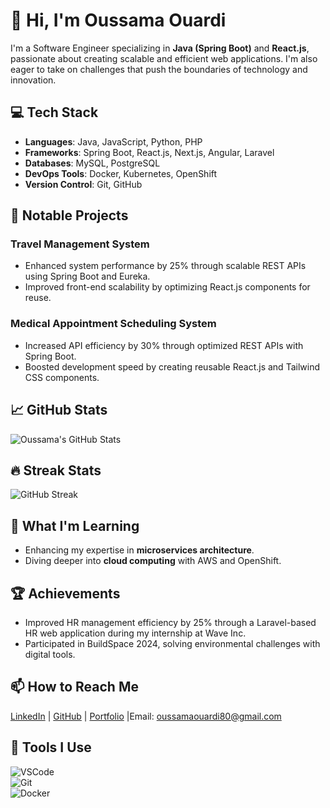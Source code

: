 # 👋 Hi, I'm Oussama Ouardi  

I'm a Software Engineer specializing in **Java (Spring Boot)** and **React.js**, passionate about creating scalable and efficient web applications. I'm also eager to take on challenges that push the boundaries of technology and innovation.  

## 💻 Tech Stack  
- **Languages**: Java, JavaScript, Python, PHP  
- **Frameworks**: Spring Boot, React.js, Next.js, Angular, Laravel  
- **Databases**: MySQL, PostgreSQL  
- **DevOps Tools**: Docker, Kubernetes, OpenShift  
- **Version Control**: Git, GitHub  

## 🌟 Notable Projects  
### **Travel Management System**  
- Enhanced system performance by 25% through scalable REST APIs using Spring Boot and Eureka.  
- Improved front-end scalability by optimizing React.js components for reuse.  

### **Medical Appointment Scheduling System**  
- Increased API efficiency by 30% through optimized REST APIs with Spring Boot.  
- Boosted development speed by creating reusable React.js and Tailwind CSS components.  

## 📈 GitHub Stats  
![Oussama's GitHub Stats](https://github-readme-stats.vercel.app/api?username=oussama166&show_icons=true&theme=radical)  

## 🔥 Streak Stats  
![GitHub Streak](https://github-readme-streak-stats.herokuapp.com/?user=oussama166&theme=radical)  

## 🌱 What I'm Learning  
- Enhancing my expertise in **microservices architecture**.  
- Diving deeper into **cloud computing** with AWS and OpenShift.  

## 🏆 Achievements  
- Improved HR management efficiency by 25% through a Laravel-based HR web application during my internship at Wave Inc.  
- Participated in BuildSpace 2024, solving environmental challenges with digital tools.  

## 📫 How to Reach Me  
[LinkedIn](https://www.linkedin.com/in/oussama-ouardi-emsi-dev) | [GitHub](https://github.com/oussama166) | [Portfolio](oussamaouardi.netlify.app) |Email: oussamaouardi80@gmail.com  

## 🔧 Tools I Use  
![VSCode](https://img.shields.io/badge/-VSCode-007ACC?style=flat&logo=VisualStudioCode)  
![Git](https://img.shields.io/badge/-Git-F05032?style=flat&logo=git&logoColor=white)  
![Docker](https://img.shields.io/badge/-Docker-2496ED?style=flat&logo=docker&logoColor=white)  
